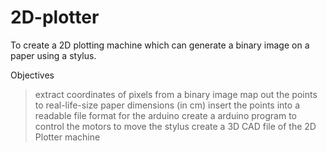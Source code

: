 # 2D-plotter
To create a 2D plotting machine which can generate a binary image on a paper using a stylus.

Objectives

> extract coordinates of pixels from a binary image
> map out the points to real-life-size paper dimensions (in cm)
> insert the points into a readable file format for the arduino
> create a arduino program to control the motors to move the stylus
> create a 3D CAD file of the 2D Plotter machine
